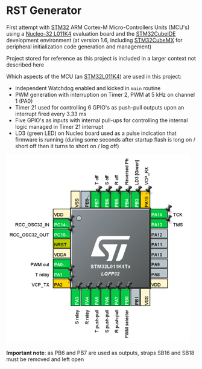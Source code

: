 # RST Generator

First attempt with [STM32](https://www.st.com/en/microcontrollers-microprocessors/stm32-32-bit-arm-cortex-mcus.html) ARM Cortex-M Micro-Controllers Units (MCU's) using a [Nucleo-32 L011K4](https://www.st.com/content/st_com/en/products/evaluation-tools/product-evaluation-tools/mcu-mpu-eval-tools/stm32-mcu-mpu-eval-tools/stm32-nucleo-boards/nucleo-l011k4.html) evaluation board and the [STM32CubeIDE](https://www.st.com/en/development-tools/stm32cubeide.html) development environment (at version 1.6, including [STM32CubeMX](https://www.st.com/en/development-tools/stm32cubemx.html) for peripheral initialization code generation and management)

Project stored for reference as this project is included in a larger context not described here

Which aspects of the MCU (an [STM32L011K4](https://www.st.com/en/microcontrollers-microprocessors/stm32l011k4.html)) are used in this project:

- Independent Watchdog enabled and kicked in `main` routine
- PWM generation with interruption on Timer 2, PWM at 5 kHz on channel 1 (PA0)
- Timer 21 used for controlling 6 GPIO's as push-pull outputs upon an interrupt fired every 3.33 ms
- Five GPIO's as inputs with internal pull-ups for controlling the internal logic managed in Timer 21 interrupt
- LD3 (green LED) on Nucleo board used as a pulse indication that firmware is running (during some seconds after startup flash is long on / short off then it turns to short on / log off)



![ioc-pinout](ioc-pinout.png)

**Important note**: as PB6 and PB7 are used as outputs, straps SB16 and SB18 must be removed and left open

